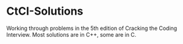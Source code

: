 # CtCI-Solutions
Working through problems in the 5th edition of Cracking the Coding Interview. 
Most solutions are in C++, some are in C.
